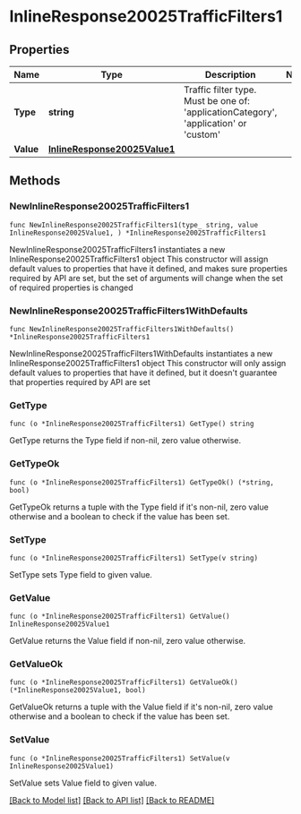 # InlineResponse20025TrafficFilters1

## Properties

Name | Type | Description | Notes
------------ | ------------- | ------------- | -------------
**Type** | **string** | Traffic filter type. Must be one of: &#39;applicationCategory&#39;, &#39;application&#39; or &#39;custom&#39; | 
**Value** | [**InlineResponse20025Value1**](InlineResponse20025Value1.md) |  | 

## Methods

### NewInlineResponse20025TrafficFilters1

`func NewInlineResponse20025TrafficFilters1(type_ string, value InlineResponse20025Value1, ) *InlineResponse20025TrafficFilters1`

NewInlineResponse20025TrafficFilters1 instantiates a new InlineResponse20025TrafficFilters1 object
This constructor will assign default values to properties that have it defined,
and makes sure properties required by API are set, but the set of arguments
will change when the set of required properties is changed

### NewInlineResponse20025TrafficFilters1WithDefaults

`func NewInlineResponse20025TrafficFilters1WithDefaults() *InlineResponse20025TrafficFilters1`

NewInlineResponse20025TrafficFilters1WithDefaults instantiates a new InlineResponse20025TrafficFilters1 object
This constructor will only assign default values to properties that have it defined,
but it doesn't guarantee that properties required by API are set

### GetType

`func (o *InlineResponse20025TrafficFilters1) GetType() string`

GetType returns the Type field if non-nil, zero value otherwise.

### GetTypeOk

`func (o *InlineResponse20025TrafficFilters1) GetTypeOk() (*string, bool)`

GetTypeOk returns a tuple with the Type field if it's non-nil, zero value otherwise
and a boolean to check if the value has been set.

### SetType

`func (o *InlineResponse20025TrafficFilters1) SetType(v string)`

SetType sets Type field to given value.


### GetValue

`func (o *InlineResponse20025TrafficFilters1) GetValue() InlineResponse20025Value1`

GetValue returns the Value field if non-nil, zero value otherwise.

### GetValueOk

`func (o *InlineResponse20025TrafficFilters1) GetValueOk() (*InlineResponse20025Value1, bool)`

GetValueOk returns a tuple with the Value field if it's non-nil, zero value otherwise
and a boolean to check if the value has been set.

### SetValue

`func (o *InlineResponse20025TrafficFilters1) SetValue(v InlineResponse20025Value1)`

SetValue sets Value field to given value.



[[Back to Model list]](../README.md#documentation-for-models) [[Back to API list]](../README.md#documentation-for-api-endpoints) [[Back to README]](../README.md)


